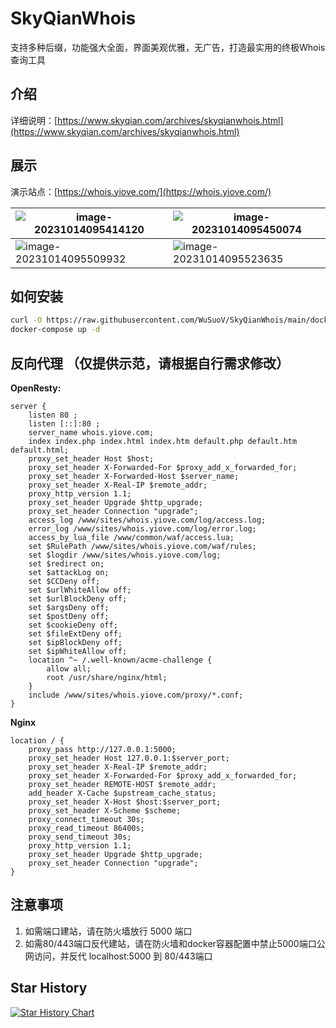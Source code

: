 # SkyQianWhois

支持多种后缀，功能强大全面，界面美观优雅，无广告，打造最实用的终极Whois查询工具

## 介绍

详细说明：[https://www.skyqian.com/archives/skyqianwhois.html](https://www.skyqian.com/archives/skyqianwhois.html)

## 展示

演示站点：[https://whois.yiove.com/](https://whois.yiove.com/)

| ![image-20231014095414120](https://static.2ge.org/image/2023/10/e5c34bbd821e8ba29d35857d3a7b032f.png) | ![image-20231014095450074](https://static.2ge.org/image/2023/10/cc4bd5394e59c11664cd5f083635aa38.png) |
| ------------------------------------------------------------ | ------------------------------------------------------------ |
| ![image-20231014095509932](https://static.2ge.org/image/2023/10/7a6dac65b22c83803d084989e721abce.png) | ![image-20231014095523635](https://static.2ge.org/image/2023/10/6732e4fb259ded6ea51e25a945a0e120.png) |

## 如何安装

```sh
curl -O https://raw.githubusercontent.com/WuSuoV/SkyQianWhois/main/docker-compose.yml
docker-compose up -d
```



## 反向代理 （仅提供示范，请根据自行需求修改）

**OpenResty:**

``` nginx
server {
    listen 80 ; 
    listen [::]:80 ; 
    server_name whois.yiove.com; 
    index index.php index.html index.htm default.php default.htm default.html; 
    proxy_set_header Host $host; 
    proxy_set_header X-Forwarded-For $proxy_add_x_forwarded_for; 
    proxy_set_header X-Forwarded-Host $server_name; 
    proxy_set_header X-Real-IP $remote_addr; 
    proxy_http_version 1.1; 
    proxy_set_header Upgrade $http_upgrade; 
    proxy_set_header Connection "upgrade"; 
    access_log /www/sites/whois.yiove.com/log/access.log; 
    error_log /www/sites/whois.yiove.com/log/error.log; 
    access_by_lua_file /www/common/waf/access.lua; 
    set $RulePath /www/sites/whois.yiove.com/waf/rules; 
    set $logdir /www/sites/whois.yiove.com/log; 
    set $redirect on; 
    set $attackLog on; 
    set $CCDeny off; 
    set $urlWhiteAllow off; 
    set $urlBlockDeny off; 
    set $argsDeny off; 
    set $postDeny off; 
    set $cookieDeny off; 
    set $fileExtDeny off; 
    set $ipBlockDeny off; 
    set $ipWhiteAllow off; 
    location ^~ /.well-known/acme-challenge {
        allow all; 
        root /usr/share/nginx/html; 
    }
    include /www/sites/whois.yiove.com/proxy/*.conf; 
}
```

**Nginx**

```nginx
location / {
    proxy_pass http://127.0.0.1:5000;
    proxy_set_header Host 127.0.0.1:$server_port;
    proxy_set_header X-Real-IP $remote_addr;
    proxy_set_header X-Forwarded-For $proxy_add_x_forwarded_for;
    proxy_set_header REMOTE-HOST $remote_addr;
    add_header X-Cache $upstream_cache_status;
    proxy_set_header X-Host $host:$server_port;
    proxy_set_header X-Scheme $scheme;
    proxy_connect_timeout 30s;
    proxy_read_timeout 86400s;
    proxy_send_timeout 30s;
    proxy_http_version 1.1;
    proxy_set_header Upgrade $http_upgrade;
    proxy_set_header Connection "upgrade";
}
```

## 注意事项

1. 如需端口建站，请在防火墙放行 5000 端口
2. 如需80/443端口反代建站，请在防火墙和docker容器配置中禁止5000端口公网访问，并反代 localhost:5000 到 80/443端口

## Star History

[![Star History Chart](https://api.star-history.com/svg?repos=WuSuoV/SkyQianWhois&type=Date)](https://star-history.com/#WuSuoV/SkyQianWhois&Date)
